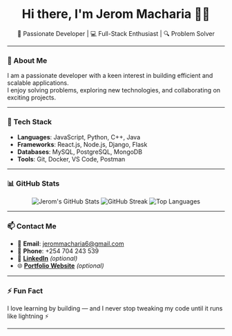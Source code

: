 <h1 align="center">Hi there, I'm Jerom Macharia 👋🏿</h1>

<p align="center">
  🚀 Passionate Developer | 💻 Full-Stack Enthusiast | 🔍 Problem Solver
</p>

---

### 🚀 About Me

I am a passionate developer with a keen interest in building efficient and scalable applications.  
I enjoy solving problems, exploring new technologies, and collaborating on exciting projects.

---

### 🔧 Tech Stack

- **Languages**: JavaScript, Python, C++, Java  
- **Frameworks**: React.js, Node.js, Django, Flask  
- **Databases**: MySQL, PostgreSQL, MongoDB  
- **Tools**: Git, Docker, VS Code, Postman  

---

### 📊 GitHub Stats

<div align="center">

<!-- GitHub stats card -->
<img src="https://github-readme-stats.vercel.app/api?username=Jerom-Macharia&show_icons=true&theme=radical" alt="Jerom's GitHub Stats" />

<!-- GitHub streaks -->
<img src="https://github-readme-streak-stats.herokuapp.com/?user=Jerom-Macharia&theme=radical" alt="GitHub Streak" />

<!-- Top languages card -->
<img src="https://github-readme-stats.vercel.app/api/top-langs/?username=Jerom-Macharia&layout=compact&theme=radical" alt="Top Languages" />

</div>

---

### 📫 Contact Me

- 📧 **Email**: jerommacharia6@gmail.com  
- 📱 **Phone**: +254 704 243 539  
- 💼 [**LinkedIn**](https://www.linkedin.com/in/jerom-macharia) *(optional)*
- 🌐 [**Portfolio Website**](https://yourportfolio.link) *(optional)*

---

### ⚡ Fun Fact

I love learning by building — and I never stop tweaking my code until it runs like lightning ⚡

---